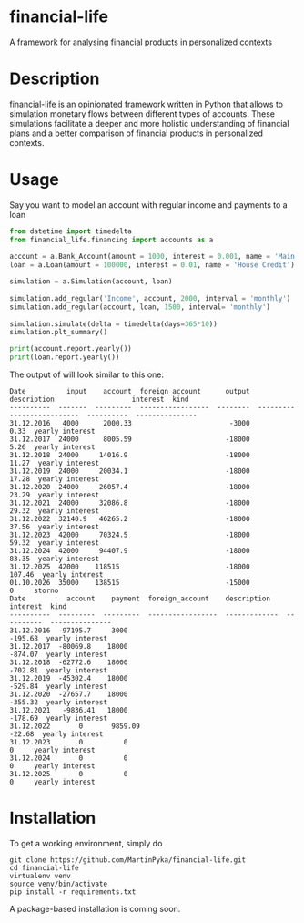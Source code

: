 # financial-life
A framework for analysing financial products in personalized contexts

# Description
financial-life is an opinionated framework written in Python that allows to simulation monetary flows between different types of accounts. These simulations facilitate a deeper and more holistic understanding of financial plans and a better comparison of financial products in personalized contexts.

# Usage
Say you want to model an account with regular income and payments to a loan

```python
from datetime import timedelta
from financial_life.financing import accounts as a
    
account = a.Bank_Account(amount = 1000, interest = 0.001, name = 'Main account')
loan = a.Loan(amount = 100000, interest = 0.01, name = 'House Credit')

simulation = a.Simulation(account, loan)
    
simulation.add_regular('Income', account, 2000, interval = 'monthly')
simulation.add_regular(account, loan, 1500, interval= 'monthly')
    
simulation.simulate(delta = timedelta(days=365*10))
simulation.plt_summary()

print(account.report.yearly())
print(loan.report.yearly())
```  

The output of will look similar to this one:


    Date          input    account  foreign_account      output  description                   interest  kind
    ----------  -------  ---------  -----------------  --------  --------------------------  ----------  ---------------
    31.12.2016   4000      2000.33                        -3000                                    0.33  yearly interest
    31.12.2017  24000      8005.59                       -18000                                    5.26  yearly interest
    31.12.2018  24000     14016.9                        -18000                                   11.27  yearly interest
    31.12.2019  24000     20034.1                        -18000                                   17.28  yearly interest
    31.12.2020  24000     26057.4                        -18000                                   23.29  yearly interest
    31.12.2021  24000     32086.8                        -18000                                   29.32  yearly interest
    31.12.2022  32140.9   46265.2                        -18000                                   37.56  yearly interest
    31.12.2023  42000     70324.5                        -18000                                   59.32  yearly interest
    31.12.2024  42000     94407.9                        -18000                                   83.35  yearly interest
    31.12.2025  42000    118515                          -18000                                  107.46  yearly interest
    01.10.2026  35000    138515                          -15000                                    0     storno
    Date          account    payment  foreign_account    description      interest  kind
    ----------  ---------  ---------  -----------------  -------------  ----------  ---------------
    31.12.2016  -97195.7     3000                                          -195.68  yearly interest
    31.12.2017  -80069.8    18000                                          -874.07  yearly interest
    31.12.2018  -62772.6    18000                                          -702.81  yearly interest
    31.12.2019  -45302.4    18000                                          -529.84  yearly interest
    31.12.2020  -27657.7    18000                                          -355.32  yearly interest
    31.12.2021   -9836.41   18000                                          -178.69  yearly interest
    31.12.2022       0       9859.09                                        -22.68  yearly interest
    31.12.2023       0          0                                             0     yearly interest
    31.12.2024       0          0                                             0     yearly interest
    31.12.2025       0          0                                             0     yearly interest


# Installation
To get a working environment, simply do

	git clone https://github.com/MartinPyka/financial-life.git
	cd financial-life
	virtualenv venv
	source venv/bin/activate
	pip install -r requirements.txt

A package-based installation is coming soon.

